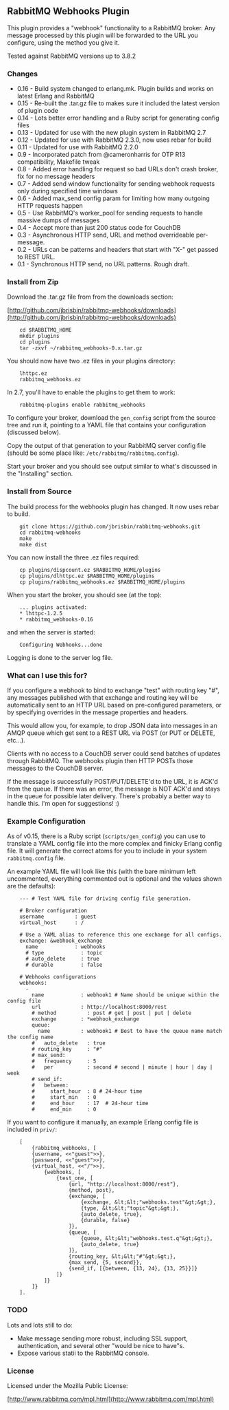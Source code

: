## RabbitMQ Webhooks Plugin

This plugin provides a "webhook" functionality to a RabbitMQ broker. 
Any message processed by this plugin will be forwarded to the URL 
you configure, using the method you give it. 

Tested against RabbitMQ versions up to 3.8.2

### Changes

* 0.16 - Build system changed to erlang.mk. Plugin builds and works on latest Erlang and RabbitMQ
* 0.15 - Re-built the .tar.gz file to makes sure it included the latest version of plugin code
* 0.14 - Lots better error handling and a Ruby script for generating config files
* 0.13 - Updated for use with the new plugin system in RabbitMQ 2.7
* 0.12 - Updated for use with RabbitMQ 2.3.0, now uses rebar for build
* 0.11 - Updated for use with RabbitMQ 2.2.0
* 0.9 - Incorporated patch from @cameronharris for OTP R13 compatibility, Makefile tweak
* 0.8 - Added error handling for request so bad URLs don't crash broker, fix for no message headers
* 0.7 - Added send window functionality for sending webhook requests only during specified time windows
* 0.6 - Added max_send config param for limiting how many outgoing HTTP requests happen
* 0.5 - Use RabbitMQ's worker_pool for sending requests to handle massive dumps of messages
* 0.4 - Accept more than just 200 status code for CouchDB
* 0.3 - Asynchronous HTTP send, URL and method overrideable per-message.
* 0.2 - URLs can be patterns and headers that start with "X-" get passed to REST URL.
* 0.1 - Synchronous HTTP send, no URL patterns. Rough draft.


### Install from Zip

Download the .tar.gz file from from the downloads section:

[http://github.com/jbrisbin/rabbitmq-webhooks/downloads](http://github.com/jbrisbin/rabbitmq-webhooks/downloads)

		cd $RABBITMQ_HOME
		mkdir plugins
		cd plugins
		tar -zxvf ~/rabbitmq_webhooks-0.x.tar.gz

You should now have two .ez files in your plugins directory:

		lhttpc.ez
		rabbitmq_webhooks.ez

In 2.7, you'll have to enable the plugins to get them to work:

		rabbitmq-plugins enable rabbitmq_webhooks

To configure your broker, download the `gen_config` script from the source tree and run it, pointing 
to a YAML file that contains your configuration (discussed below).

Copy the output of that generation to your RabbitMQ server config file (should be some place like: 
`/etc/rabbitmq/rabbitmq.config`).

Start your broker and you should see output similar to what's discussed in the "Installing" section.

### Install from Source

The build process for the webhooks plugin has changed. It now uses rebar to build.

		git clone https://github.com/jbrisbin/rabbitmq-webhooks.git
		cd rabbitmq-webhooks
		make
		make dist

You can now install the three .ez files required:

		cp plugins/dispcount.ez $RABBITMQ_HOME/plugins
		cp plugins/dlhttpc.ez $RABBITMQ_HOME/plugins
		cp plugins/rabbitmq_webhooks.ez $RABBITMQ_HOME/plugins

When you start the broker, you should see (at the top):

		... plugins activated:
		* lhttpc-1.2.5
		* rabbitmq_webhooks-0.16

and when the server is started:

		Configuring Webhooks...done

Logging is done to the server log file.

### What can I use this for?

If you configure a webhook to bind to exchange "test" with routing key 
"#", any messages published with that exchange and routing key will be 
automatically sent to an HTTP URL based on pre-configured parameters, or 
by specifying overrides in the message properties and headers.

This would allow you, for example, to drop JSON data into messages in an 
AMQP queue which get sent to a REST URL via POST (or PUT or DELETE, etc...). 

Clients with no access to a CouchDB server could send batches of updates 
through RabbitMQ. The webhooks plugin then HTTP POSTs those messages to the 
CouchDB server.

If the message is successfully POST/PUT/DELETE'd to the URL, it is ACK'd 
from the queue. If there was an error, the message is NOT ACK'd and stays in 
the queue for possible later delivery. There's probably a better way to handle 
this. I'm open for suggestions! :)

### Example Configuration

As of v0.15, there is a Ruby script (`scripts/gen_config`) you can use to translate 
a YAML config file into the more complex and finicky Erlang config file. It will generate 
the correct atoms for you to include in your system `rabbitmq.config` file.

An example YAML file will look like this (with the bare minimum left uncommented,
everything commented out is optional and the values shown are the defaults):

		--- # Test YAML file for driving config file generation.

		# Broker configuration
		username          : guest
		virtual_host      : /

		# Use a YAML alias to reference this one exchange for all configs.
		exchange: &webhook_exchange
		  name            : webhooks
		  # type            : topic
		  # auto_delete     : true
		  # durable         : false

		# Webhooks configurations
		webhooks:
		  - 
		    name            : webhook1 # Name should be unique within the config file
		    url             : http://localhost:8000/rest
		    # method          : post # get | post | put | delete
		    exchange        : *webhook_exchange
		    queue:
		      name          : webhook1 # Best to have the queue name match the config name
		    #   auto_delete   : true
		    # routing_key     : "#"
		    # max_send:
		    #   frequency     : 5
		    #   per           : second # second | minute | hour | day | week
		    # send_if:
		    #   between: 
		    #     start_hour  : 8 # 24-hour time
		    #     start_min   : 0
		    #     end_hour    : 17  # 24-hour time
		    #     end_min     : 0

If you want to configure it manually, an example Erlang config file is included in `priv/`:

		[
			{rabbitmq_webhooks, [
		    {username, <<"guest">>},
		    {password, <<"guest">>},
		    {virtual_host, <<"/">>},
				{webhooks, [
					{test_one, [
						{url, "http://localhost:8000/rest"},
						{method, post},
						{exchange, [
							{exchange, &lt;&lt;"webhooks.test"&gt;&gt;},
							{type, &lt;&lt;"topic"&gt;&gt;},
							{auto_delete, true},
							{durable, false}
						]},
						{queue, [
							{queue, &lt;&lt;"webhooks.test.q"&gt;&gt;},
							{auto_delete, true}
						]},
						{routing_key, &lt;&lt;"#"&gt;&gt;},
						{max_send, {5, second}},
						{send_if, [{between, {13, 24}, {13, 25}}]}
					]}
				]}
			]}
		].

### TODO

Lots and lots still to do:

* Make message sending more robust, including SSL support, authentication, 
  and several other "would be nice to have"s.
* Expose various statii to the RabbitMQ console.

### License

Licensed under the Mozilla Public License:

[http://www.rabbitmq.com/mpl.html](http://www.rabbitmq.com/mpl.html)

